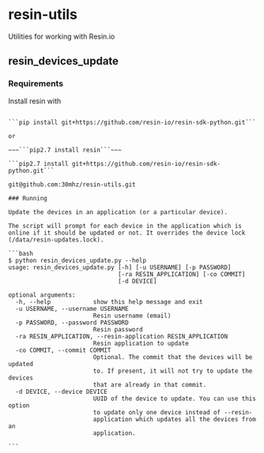 # resin-utils
Utilities for working with Resin.io

## resin_devices_update

### Requirements

Install resin with

~~~```pip install resin```~~~

```pip install git+https://github.com/resin-io/resin-sdk-python.git```

or

~~~```pip2.7 install resin```~~~

```pip2.7 install git+https://github.com/resin-io/resin-sdk-python.git```

git@github.com:30mhz/resin-utils.git

### Running

Update the devices in an application (or a particular device).

The script will prompt for each device in the application which is online if it should be updated or not. It overrides the device lock (/data/resin-updates.lock).

```bash
$ python resin_devices_update.py --help
usage: resin_devices_update.py [-h] [-u USERNAME] [-p PASSWORD]
                               [-ra RESIN_APPLICATION] [-co COMMIT]
                               [-d DEVICE]

optional arguments:
  -h, --help            show this help message and exit
  -u USERNAME, --username USERNAME
                        Resin username (email)
  -p PASSWORD, --password PASSWORD
                        Resin password
  -ra RESIN_APPLICATION, --resin-application RESIN_APPLICATION
                        Resin application to update
  -co COMMIT, --commit COMMIT
                        Optional. The commit that the devices will be updated
                        to. If present, it will not try to update the devices
                        that are already in that commit.
  -d DEVICE, --device DEVICE
                        UUID of the device to update. You can use this option
                        to update only one device instead of --resin-
                        application which updates all the devices from an
                        application.

```
